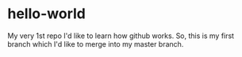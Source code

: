 # hello-world
My very 1st repo
I'd like to learn how github works. So, this is my first branch which I'd like to merge into my master branch. 
